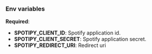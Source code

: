 ### Env variables

**Required**:

- **SPOTIPY_CLIENT_ID**: Spotify application id.
- **SPOTIPY_CLIENT_SECRET**: Spotify application secret.
- **SPOTIPY_REDIRECT_URI**: Redirect uri
